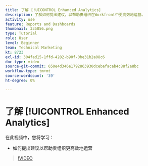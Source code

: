 ```yaml
---
title: 了解 [!UICONTROL Enhanced Analytics]
description: 了解如何提出建议，以帮助贵组织在Workfront中更高效地运营。
activity: use
feature: Reports and Dashboards
thumbnail: 335056.png
type: Tutorial
role: User
level: Beginner
team: Technical Marketing
kt: 8723
exl-id: 304fad15-1ffd-4282-b90f-0be31b2a08c6
doc-type: video
source-git-commit: 650e4d346e1792863930dcebafacab4c88f2a8bc
workflow-type: tm+mt
source-wordcount: '39'
ht-degree: 0%

---
```


# 了解 [!UICONTROL Enhanced Analytics]

在此视频中，您将学习：

* 如何提出建议以帮助贵组织更高效地运营

>[!VIDEO](https://video.tv.adobe.com/v/335056/?quality=12&learn=on)
